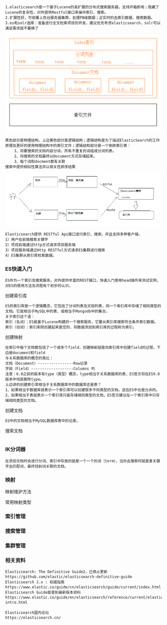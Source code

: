 



```
1.elasticsearch是一个基于Lucene的高扩展的分布式搜索服务器，支持开箱即用；隐藏了Lucene的复杂性，对外提供Restful接口来操作索引、搜索。
2.扩展性好，可部署上百台服务器集群，处理PB级数据；近实时的去索引数据、搜索数据。
3.es和solr选择：准备进行全文检索项目的开发，建议优先考虑elasticsearch，solr可以满足需求就不要换了
```



![](img/image-20221215190201251.png)

```
黑色部分是物理结构，上边黄色部分是逻辑结构；逻辑结构是为了描述ElasticSearch的工作原理及更好的使用物理结构中的索引文件；逻辑结构部分是一个倒排索引表：
	1、将要搜索的文档内容分词，所有不重复的词组成分词列表。
	2、将搜索的文档最终以Document方式存储起来。
	3、每个词和docment都有关联
搜索中提供相似性算法并以相关性排序结果
```

![image-20221216025852489](img/image-20221216025852489.png)

```
Elasticsearch提供 RESTful Api接口进行索引、搜索，并且支持多种客户端。
1）用户在前端搜索关键字
2）项目前端通过http方式请求项目服务端
3）项目服务端通过Http RESTful方式请求ES集群进行搜索
4）ES集群从索引库检索数据。
```

### ES快速入门

```
ES作为一个索引及搜索服务，对外提供丰富的REST接口，快速入门使用head插件来测试实例，对ES的使用方法及流程有个初步的认识。

```

创建索引库

```
ES的索引库是一个逻辑概念，它包括了分词列表及文档列表，同一个索引库中存储了相同类型的文档。它就相当于MySQL中的表，或相当于Mongodb中的集合。
关于索引这个语：
索引（名词）：ES是基于Lucene构建的一个搜索服务，它要从索引库搜索符合条件索引数据。
索引（动词）：索引库刚创建起来是空的，将数据添加到索引库的过程称为索引。
```

创建映射

```
在索引中每个文档都包括了一个或多个field，创建映射就是向索引库中创建field的过程，下边是document和field
与关系数据库的概念的类比：
文档（Document）----------------Row记录
字段（Field）-------------------Columns 列
注意：6.0之前的版本有type（类型）概念，type相当于关系数据库的表，ES官方将在ES9.0版本中彻底删除type。
上边讲的创建索引库相当于关系数据库中的数据库还是表？
1、如果相当于数据库就表示一个索引库可以创建很多不同类型的文档，这在ES中也是允许的。
2、如果相当于表就表示一个索引库只能存储相同类型的文档，ES官方建议在一个索引库中只存储相同类型的文档。
```

创建文档

```
ES中的文档相当于MySQL数据库表中的记录。
```

搜索文档

```

```

### IK分词器  

```
在添加文档时会进行分词，索引中存放的就是一个一个的词（term），当你去搜索时就是拿关键字去匹配词，最终找到词关联的文档。
```



### 映射

映射维护方法  

常用映射类型  



### 索引管理



### 搜索管理 



### 集群管理





### 相关资料

```
Elasticsearch: The Definitive Guide2，已停止更新
https://github.com/elastic/elasticsearch-definitive-guide
Elasticsearch 2.x : 权威指南
https://www.elastic.co/guide/cn/elasticsearch/guide/current/index.html
Elasticsearch Guide能查到最新版本资料
https://www.elastic.co/guide/en/elasticsearch/reference/current/elasticsearch-intro.html

Elasticsearch国内论坛
https://elasticsearch.cn/

```

